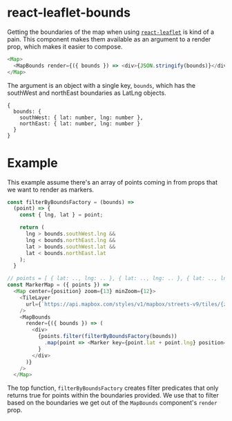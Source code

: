 # react-leaflet-bounds

Getting the boundaries of the map when using [`react-leaflet`](https://github.com/PaulLeCam/react-leaflet) is kind of a pain. This component makes them available as an argument to a render prop, which makes it easier to compose.

```js
<Map>
  <MapBounds render={({ bounds }) => <div>{JSON.stringify(bounds)}</div>} />
</Map>
```

The argument is an object with a single key, `bounds`, which has the southWest and northEast boundaries as LatLng objects.

```
{
  bounds: {
    southWest: { lat: number, lng: number },
    northEast: { lat: number, lng: number }
  }
}
```

# Example

This example assume there's an array of points coming in from props that we want to render as markers.

```js
const filterByBoundsFactory = (bounds) =>
  (point) => {
    const { lng, lat } = point;

    return (
      lng > bounds.southWest.lng &&
      lng < bounds.northEast.lng &&
      lat > bounds.southWest.lat &&
      lat < bounds.northEast.lat
    );
  }

// points = [ { lat: .., lng: .. }, { lat: .., lng: .. }, { lat: .., lng: .. }, ... ]
const MarkerMap = ({ points }) =>
  <Map center={position} zoom={13} minZoom={12}>
    <TileLayer
      url={`https://api.mapbox.com/styles/v1/mapbox/streets-v9/tiles/{z}/{x}/{y}?access_token=${accessToken}`}
    />
    <MapBounds
      render={({ bounds }) => (
        <div>
          {points.filter(filterByBoundsFactory(bounds))
            .map(point => <Marker key={point.lat + point.lng} position={point} />
          }
        </div>
      )}
    />
  </Map>
```

The top function, `filterByBoundsFactory` creates filter predicates that only returns true for points within the boundaries provided. We use that to filter based on the boundaries we get out of the `MapBounds` component's `render` prop.
